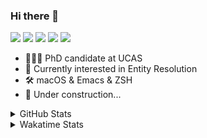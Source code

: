 ### Hi there 👋

[![](https://img.shields.io/badge/-Email-325180?logo=maildotru&logoColor=white&style=flat-square)](mailto:wang@tianshu.me)
[![](https://img.shields.io/badge/-GitHub-black?logo=GitHub&style=flat-square)](https://github.com/tshu-w)
[![](https://img.shields.io/badge/-Telegram-26a5e4?labelColor=fafafa&logo=telegram&style=flat-square)](https://t.me/tshu_w) 
[![](https://img.shields.io/badge/-Twitter-1da1f2?logo=Twitter&logoColor=white&style=flat-square)](https://twitter.com/tshu_w)
[![](https://komarev.com/ghpvc/?username=tshu-w&color=blueviolet&style=flat-square)]()



- 🧑🏻‍🎓 PhD candidate at UCAS
- 🔭 Currently interested in Entity Resolution
- 🛠 macOS & Emacs & ZSH
- 🚧 Under construction...

<details>

<summary>GitHub Stats</summary>

![Tianshu's GitHub stats](https://github-readme-stats.vercel.app/api?username=tshu-w&show_icons=true&theme=buefy&count_private=true)
  
</details>


<details>
  <summary>Wakatime Stats</summary>

  Currently, files accessed by tramp cannot be tracked by wakatime, see https://github.com/wakatime/wakatime-mode/issues/27
  <br>
  
<!--START_SECTION:waka-->
**I'm an Early 🐤** 

```text
🌞 Morning    72 commits     ██████░░░░░░░░░░░░░░░░░░░   26.37% 
🌆 Daytime    146 commits    █████████████░░░░░░░░░░░░   53.48% 
🌃 Evening    49 commits     ████░░░░░░░░░░░░░░░░░░░░░   17.95% 
🌙 Night      6 commits      ░░░░░░░░░░░░░░░░░░░░░░░░░   2.2%

```
📅 **I'm Most Productive on Monday** 

```text
Monday       54 commits     █████░░░░░░░░░░░░░░░░░░░░   19.78% 
Tuesday      47 commits     ████░░░░░░░░░░░░░░░░░░░░░   17.22% 
Wednesday    20 commits     █░░░░░░░░░░░░░░░░░░░░░░░░   7.33% 
Thursday     18 commits     █░░░░░░░░░░░░░░░░░░░░░░░░   6.59% 
Friday       48 commits     ████░░░░░░░░░░░░░░░░░░░░░   17.58% 
Saturday     46 commits     ████░░░░░░░░░░░░░░░░░░░░░   16.85% 
Sunday       40 commits     ███░░░░░░░░░░░░░░░░░░░░░░   14.65%

```


📊 **This Week I Spent My Time On** 

```text
💬 Programming Languages: 
sh                       24 hrs 45 mins      █████████████████░░░░░░░░   70.39% 
Emacs Lisp               5 hrs 35 mins       ████░░░░░░░░░░░░░░░░░░░░░   15.9% 
Bash                     2 hrs 16 mins       █░░░░░░░░░░░░░░░░░░░░░░░░   6.46% 
Other                    1 hr 29 mins        █░░░░░░░░░░░░░░░░░░░░░░░░   4.26% 
Org                      59 mins             ░░░░░░░░░░░░░░░░░░░░░░░░░   2.8%

🔥 Editors: 
Zsh                      24 hrs 45 mins      █████████████████░░░░░░░░   70.39% 
Emacs                    10 hrs 25 mins      ███████░░░░░░░░░░░░░░░░░░   29.61%

🐱‍💻 Projects: 
Terminal                 11 hrs 38 mins      ████████░░░░░░░░░░░░░░░░░   33.07% 
universal-blocker        10 hrs 19 mins      ███████░░░░░░░░░░░░░░░░░░   29.37% 
emacs                    5 hrs 36 mins       ████░░░░░░░░░░░░░░░░░░░░░   15.94% 
dotfiles                 4 hrs 34 mins       ███░░░░░░░░░░░░░░░░░░░░░░   13.02% 
Unknown Project          1 hr 27 mins        █░░░░░░░░░░░░░░░░░░░░░░░░   4.14%

💻 Operating System: 
Mac                      19 hrs 22 mins      █████████████░░░░░░░░░░░░   55.05% 
Linux                    15 hrs 48 mins      ███████████░░░░░░░░░░░░░░   44.95%

```

**I Mostly Code in Python** 

```text
Python                   7 repos             █████████░░░░░░░░░░░░░░░░   36.84% 
HTML                     2 repos             ██░░░░░░░░░░░░░░░░░░░░░░░   10.53% 
Emacs Lisp               2 repos             ██░░░░░░░░░░░░░░░░░░░░░░░   10.53% 
JavaScript               2 repos             ██░░░░░░░░░░░░░░░░░░░░░░░   10.53% 
TeX                      2 repos             ██░░░░░░░░░░░░░░░░░░░░░░░   10.53%

```



 Last Updated on 18/12/2021
<!--END_SECTION:waka-->
</details>
